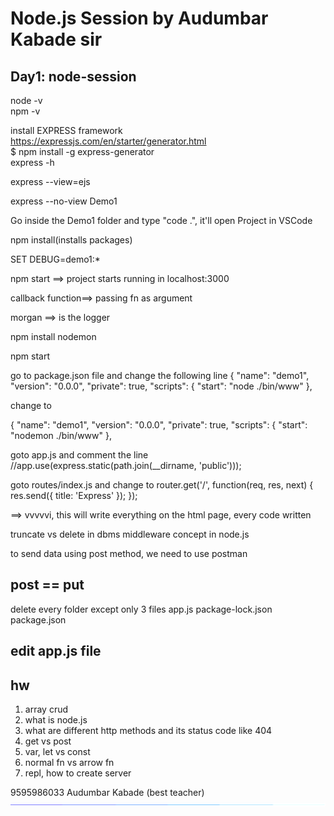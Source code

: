 # Node.js Session by Audumbar Kabade sir

## Day1: node-session

node -v <br>
npm -v <br>

install EXPRESS framework <br>
https://expressjs.com/en/starter/generator.html <br>
$ npm install -g express-generator <br>
express -h <br>

express --view=ejs 

express --no-view Demo1

Go inside the Demo1 folder and type "code .", it'll open Project in VSCode

npm install(installs packages)

SET DEBUG=demo1:*

npm start
==> project starts running in localhost:3000

callback function==> passing fn as argument 

morgan ==> is the logger
 
 npm install nodemon
 
 npm start
 
 go to package.json file and change the following line
{
  "name": "demo1",
  "version": "0.0.0",
  "private": true,
  "scripts": {
    "start": "node ./bin/www"
  },

change to 

{
  "name": "demo1",
  "version": "0.0.0",
  "private": true,
  "scripts": {
    "start": "nodemon ./bin/www"
  },

goto app.js and comment the line
//app.use(express.static(path.join(__dirname, 'public')));

goto routes/index.js and change to
router.get('/', function(req, res, next) {
  res.send({ title: 'Express' });
});


==> vvvvvi, this will write everything on the html page, every code written

truncate vs delete in dbms
middleware concept in node.js

to send data using post method, we need to use postman

post == put
---

delete every folder except only 3 files
app.js
package-lock.json
package.json

edit app.js file
----------------------------------
hw
----------------------------------
1. array crud 
2. what is node.js
3. what are different http methods and its status code like 404
4. get vs post
5. var, let vs const
6. normal fn vs arrow fn
7. repl, how to create server

9595986033
Audumbar Kabade (best teacher)
<img src="dynamic_hr.gif">
